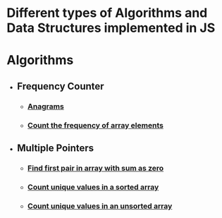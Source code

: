 # Different types of Algorithms and Data Structures implemented in JS

# Algorithms
 * ## Frequency Counter 
    * ### [Anagrams](https://github.com/mistryakshar54/Data-Structures-and-Algorithms-in-JS/blob/master/Algorithms/Anagrams/Anagrams.js)
    * ### [Count the frequency of array elements](https://github.com/mistryakshar54/Data-Structures-and-Algorithms-in-JS/blob/master/Algorithms/Frequency%20Counter/FrequencyCounter.js)
 * ## Multiple Pointers
    * ### [Find first pair in array with sum as  zero](https://github.com/mistryakshar54/Data-Structures-and-Algorithms-in-JS/blob/master/Algorithms/Multiple%20pointers/FirstPairWithSumZero.js) 
    * ### [Count unique values in a sorted array](https://github.com/mistryakshar54/Data-Structures-and-Algorithms-in-JS/blob/master/Algorithms/Multiple%20pointers/CountUniqueValues.js)
    * ### [Count unique values in an unsorted array](https://github.com/mistryakshar54/Data-Structures-and-Algorithms-in-JS/blob/master/Algorithms/Multiple%20pointers/CountUniqueVals-Unsorted.js)